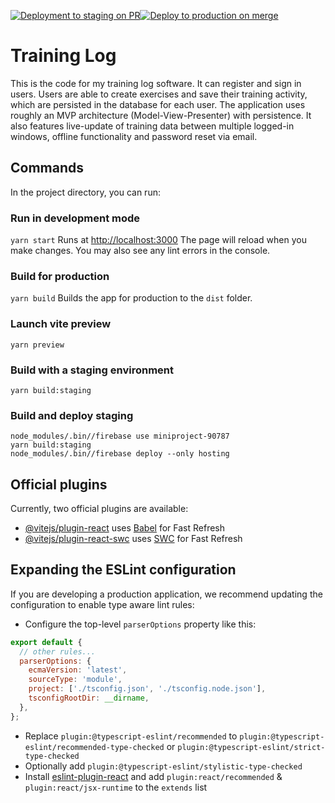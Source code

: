 [![Deployment to staging on PR](https://github.com/erikmartinessanches/TrainingLog/actions/workflows/firebase-hosting-pull-request.yml/badge.svg)](https://github.com/erikmartinessanches/TrainingLog/actions/workflows/firebase-hosting-pull-request.yml)[![Deploy to production on merge](https://github.com/erikmartinessanches/TrainingLog/actions/workflows/firebase-hosting-merge.yml/badge.svg)](https://github.com/erikmartinessanches/TrainingLog/actions/workflows/firebase-hosting-merge.yml)

# Training Log

This is the code for my training log software. It can register and sign in users. Users are able to create exercises and save their training activity, which are persisted in the database for each user. The application uses roughly an MVP architecture (Model-View-Presenter) with persistence. It also features live-update of training data between multiple logged-in windows, offline functionality and password reset via email.

## Commands

In the project directory, you can run:

### Run in development mode

`yarn start`
Runs at [http://localhost:3000](http://localhost:3000) The page will reload when you make changes. You may also see any lint errors in the console.

<!-- ### `npm test`

Launches the test runner in the interactive watch mode.\
See the section about [running tests](https://facebook.github.io/create-react-app/docs/running-tests) for more information. !-->

### Build for production

`yarn build`
Builds the app for production to the `dist` folder.

### Launch vite preview

`yarn preview`

### Build with a staging environment

`yarn build:staging`

### Build and deploy staging

```
node_modules/.bin//firebase use miniproject-90787
yarn build:staging
node_modules/.bin//firebase deploy --only hosting
```

## Official plugins

Currently, two official plugins are available:

- [@vitejs/plugin-react](https://github.com/vitejs/vite-plugin-react/blob/main/packages/plugin-react/README.md) uses [Babel](https://babeljs.io/) for Fast Refresh
- [@vitejs/plugin-react-swc](https://github.com/vitejs/vite-plugin-react-swc) uses [SWC](https://swc.rs/) for Fast Refresh

## Expanding the ESLint configuration

If you are developing a production application, we recommend updating the configuration to enable type aware lint rules:

- Configure the top-level `parserOptions` property like this:

```js
export default {
  // other rules...
  parserOptions: {
    ecmaVersion: 'latest',
    sourceType: 'module',
    project: ['./tsconfig.json', './tsconfig.node.json'],
    tsconfigRootDir: __dirname,
  },
};
```

- Replace `plugin:@typescript-eslint/recommended` to `plugin:@typescript-eslint/recommended-type-checked` or `plugin:@typescript-eslint/strict-type-checked`
- Optionally add `plugin:@typescript-eslint/stylistic-type-checked`
- Install [eslint-plugin-react](https://github.com/jsx-eslint/eslint-plugin-react) and add `plugin:react/recommended` & `plugin:react/jsx-runtime` to the `extends` list
